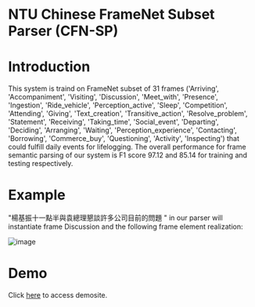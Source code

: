 # NTU Chinese FrameNet Subset Parser (CFN-SP)
# Introduction
This system is traind on FrameNet subset of 31 frames ('Arriving', 'Accompaniment', 'Visiting', 'Discussion', 'Meet_with', 'Presence', 'Ingestion', 'Ride_vehicle', 'Perception_active', 'Sleep', 'Competition', 'Attending', 'Giving', 'Text_creation', 'Transitive_action', 'Resolve_problem', 'Statement', 'Receiving', 'Taking_time', 'Social_event', 'Departing', 'Deciding', 'Arranging', 'Waiting', 'Perception_experience', 'Contacting', 'Borrowing', 'Commerce_buy', 'Questioning', 'Activity', 'Inspecting') that could fulfill daily events for lifelogging. The overall performance for frame semantic parsing of our system is F1 score 97.12 and 85.14 for training and testing respectively.

# Example
"楊基振十一點半與袁總理懇談許多公司目前的問題 " in our parser will instantiate frame Discussion and the following frame element realization:

<!-- 楊基振<sub>Interlocutor_1</sub> 十一點半<sub>Time</sub> 與 袁總理<sub>Interlocutor_2</sub> 懇談<sub>Frame.Discussion</sub> 許多 公司<sub>Domain</sub> 目前 的 問題<sub>Topic</sub> -->
![image](https://user-images.githubusercontent.com/106158192/171118451-2fdb37e4-bc99-4778-b7a6-68f67115a27f.png)

# Demo
Click [here](http://nlg.csie.ntu.edu.tw/nlpresource/FrameNet/CFN-SP/) to access demosite.

